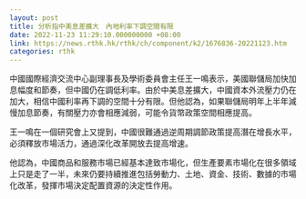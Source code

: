 ```yaml
---
layout: post
title: 分析指中美息差擴大　內地利率下調空間有限
date: 2022-11-23 11:29:10.000000000 +08:00
link: https://news.rthk.hk/rthk/ch/component/k2/1676836-20221123.htm
categories: rthk
---
```


中國國際經濟交流中心副理事長及學術委員會主任王一鳴表示，美國聯儲局加快加息幅度和節奏，但中國仍在調低利率。由於中美息差擴大，中國資本外流壓力仍在加大，相信中國利率再下調的空間十分有限。但他認為，如果聯儲局明年上半年減慢加息節奏，有關壓力亦會相應減弱，可能令貨幣政策空間相應提高。

王一鳴在一個研究會上又提到，中國很難通過逆周期調節政策提高潛在增長水平，必須釋放市場活力，通過深化改革開放去提高增速。

他認為，中國商品和服務市場已經基本達致市場化，但生產要素市場化在很多領域上只是走了一半，未來仍要持續推進包括勞動力、土地、資金、技術、數據的市場化改革，發揮市場決定配置資源的決定性作用。
